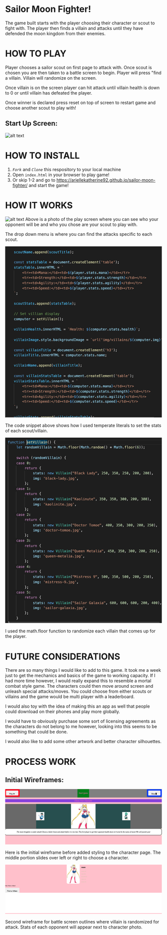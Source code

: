 # Sailor Moon Fighter!

The game built starts with the player choosing their character or scout to fight with. The player then finds a villain and attacks until they have defended the moon kingdom from their enemies.


# HOW TO PLAY

Player chooses a sailor scout on first page to attack with. Once scout is chosen you are then taken to a battle screen to begin. Player will press "find a villain. Villain will randomize on the screen. 

Once villain is on the screen player can hit attack until villain health is down to 0 or until villain has defeated the player.

Once winner is declared press reset on top of screen to restart game and choose another scout to play with! 

## Start Up Screen:
![alt text](screenshot3.png)

# HOW TO INSTALL

1. *`Fork`* and *`Clone`* this respository to your local machine
2. Open `index.html` in your browser to play game! 
3. Or skip 1-2 and go to https://ariellekatherine92.github.io/sailor-moon-fighter/ and start the game!


# HOW IT WORKS
![alt text](screenshot4.png)
Above is a photo of the play screen where you can see who your opponent will be and who you chose are your scout to play with.

The drop down menu is where you can find the attacks specific to each scout.

![alt text](screenshot5.png)

The code snippet above shows how I used temperate literals to set the stats of each scout/villain. 

![alt text](screenshot6.png)

I used the math.floor function to randomize each villain that comes up for the player.




# FUTURE CONSIDERATIONS

There are so many things I would like to add to this game. It took me a week just to get the mechanics and basics of the game to working capacity. If I had more time however, I would really expand this to resemble a mortal combat style game. The characters could then move around screen and unleash special attacks/moves. You could choose from either scouts or villains and the game would be multi player with a leaderboard.

I would also toy with the idea of making this an app as well that people could download on their phones and play more globally.

I would have to obviously purchase some sort of licensing agreements as the characters do not belong to me however, looking into this seems to be something that could be done.

I would also like to add some other artwork and better character silhouettes.


# PROCESS WORK

## Initial Wireframes:

![alt text](screenshot1.png)

Here is the initial wireframe before added styling to the character page. The middle portion slides over left or right to choose a character.


![alt text](screenshot2.png)

Second wireframe for battle screen outlines where villain is randomized for attack. Stats of each opponent will appear next to character photo.


